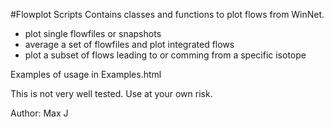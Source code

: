 #Flowplot Scripts
Contains classes and functions to plot flows from WinNet.
- plot single flowfiles or snapshots
- average a set of flowfiles and plot integrated flows
- plot a subset of flows leading to or comming from a specific isotope

Examples of usage in Examples.html

This is not very well tested. Use at your own risk.

Author: Max J
